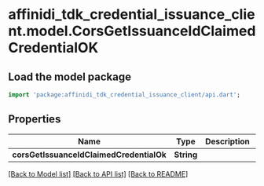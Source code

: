 # affinidi_tdk_credential_issuance_client.model.CorsGetIssuanceIdClaimedCredentialOK

## Load the model package

```dart
import 'package:affinidi_tdk_credential_issuance_client/api.dart';
```

## Properties

| Name                                     | Type       | Description | Notes      |
| ---------------------------------------- | ---------- | ----------- | ---------- |
| **corsGetIssuanceIdClaimedCredentialOk** | **String** |             | [optional] |

[[Back to Model list]](../README.md#documentation-for-models) [[Back to API list]](../README.md#documentation-for-api-endpoints) [[Back to README]](../README.md)
